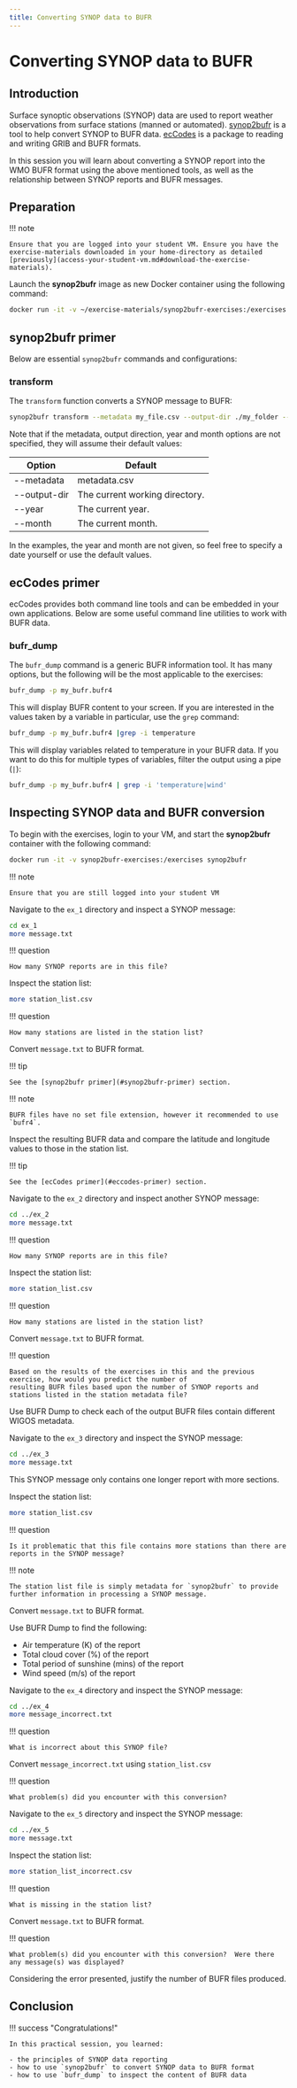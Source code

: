 ```yaml
---
title: Converting SYNOP data to BUFR
---
```


# Converting SYNOP data to BUFR

## Introduction

Surface synoptic observations (SYNOP) data are used to report weather observations from surface
stations (manned or automated).  [synop2bufr](https://github.com/wmo-im/synop2bufr) is a tool to
help convert SYNOP to BUFR data.  [ecCodes](https://confluence.ecmwf.int/display/ECC/ecCodes+Home)
is a package to reading and writing GRIB and BUFR formats.

In this session you will learn about converting a SYNOP report into the WMO BUFR format using the
above mentioned tools, as well as the relationship between SYNOP reports and BUFR messages.

## Preparation

!!! note

    Ensure that you are logged into your student VM. Ensure you have the exercise-materials downloaded in your home-directory as detailed [previously](access-your-student-vm.md#download-the-exercise-materials).

Launch the **synop2bufr** image as new Docker container using the following command:

```bash
docker run -it -v ~/exercise-materials/synop2bufr-exercises:/exercises wmoim/synop2bufr
```

## synop2bufr primer

Below are essential `synop2bufr` commands and configurations:

### transform
The `transform` function converts a SYNOP message to BUFR:

```bash
synop2bufr transform --metadata my_file.csv --output-dir ./my_folder --year message_year --month message_month my_SYNOP.txt
```

Note that if the metadata, output direction, year and month options are not specified, they will assume their default values:

| Option      | Default |
| ----------- | ----------- |
| --metadata | metadata.csv |
| --output-dir | The current working directory. |
| --year | The current year. |
| --month | The current month. |

In the examples, the year and month are not given, so feel free to specify a date yourself or use the default values.

## ecCodes primer

ecCodes provides both command line tools and can be embedded in your own applications.  Below are some useful command
line utilities to work with BUFR data.

### bufr_dump

The `bufr_dump` command is a generic BUFR information tool.  It has many options, but the following will be the most applicable to the exercises:

```bash
bufr_dump -p my_bufr.bufr4
```

This will display BUFR content to your screen.  If you are interested in the values taken by a variable in particular, use the `grep` command:

```bash
bufr_dump -p my_bufr.bufr4 |grep -i temperature
```

This will display variables related to temperature in your BUFR data. If you want to do this for multiple types of variables, filter the output using a pipe (`|`):

```bash
bufr_dump -p my_bufr.bufr4 | grep -i 'temperature|wind'
```

## Inspecting SYNOP data and BUFR conversion

To begin with the exercises, login to your VM, and start the **synop2bufr** container with the following command:

```bash
docker run -it -v synop2bufr-exercises:/exercises synop2bufr
```

!!! note

    Ensure that you are still logged into your student VM

Navigate to the `ex_1` directory and inspect a SYNOP message:

```bash
cd ex_1
more message.txt
```

!!! question

    How many SYNOP reports are in this file?

Inspect the station list:

```bash
more station_list.csv
```

!!! question

    How many stations are listed in the station list?

Convert `message.txt` to BUFR format.

!!! tip

    See the [synop2bufr primer](#synop2bufr-primer) section.

!!! note

    BUFR files have no set file extension, however it recommended to use `bufr4`.

Inspect the resulting BUFR data and compare the latitude and longitude values to those in the station list.

!!! tip

    See the [ecCodes primer](#eccodes-primer) section.

Navigate to the `ex_2` directory and inspect another SYNOP message:

```bash
cd ../ex_2
more message.txt
```

!!! question

    How many SYNOP reports are in this file?

Inspect the station list:

```bash
more station_list.csv
```

!!! question

    How many stations are listed in the station list?

Convert `message.txt` to BUFR format.

!!! question

    Based on the results of the exercises in this and the previous exercise, how would you predict the number of
    resulting BUFR files based upon the number of SYNOP reports and stations listed in the station metadata file?

Use BUFR Dump to check each of the output BUFR files contain different WIGOS metadata.

Navigate to the `ex_3` directory and inspect the SYNOP message:

```bash
cd ../ex_3
more message.txt
```

This SYNOP message only contains one longer report with more sections.

Inspect the station list:


```bash
more station_list.csv
```

!!! question

    Is it problematic that this file contains more stations than there are reports in the SYNOP message?

!!! note

    The station list file is simply metadata for `synop2bufr` to provide further information in processing a SYNOP message.

Convert `message.txt` to BUFR format.

Use BUFR Dump to find the following:

- Air temperature (K) of the report
- Total cloud cover (%) of the report
- Total period of sunshine (mins) of the report
- Wind speed (m/s) of the report

Navigate to the `ex_4` directory and inspect the SYNOP message:

```bash
cd ../ex_4
more message_incorrect.txt
```

!!! question

    What is incorrect about this SYNOP file?

Convert `message_incorrect.txt` using `station_list.csv`

!!! question

    What problem(s) did you encounter with this conversion?

Navigate to the `ex_5` directory and inspect the SYNOP message:

```bash
cd ../ex_5
more message.txt
```

Inspect the station list:


```bash
more station_list_incorrect.csv
```

!!! question

    What is missing in the station list?

Convert `message.txt` to BUFR format.

!!! question

    What problem(s) did you encounter with this conversion?  Were there any message(s) was displayed?

Considering the error presented, justify the number of BUFR files produced.


## Conclusion

!!! success "Congratulations!"

    In this practical session, you learned:

    - the principles of SYNOP data reporting
    - how to use `synop2bufr` to convert SYNOP data to BUFR format
    - how to use `bufr_dump` to inspect the content of BUFR data
